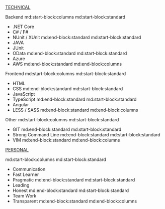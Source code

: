 <u>TECHNICAL</u>

Backend
md:start-block:columns
md:start-block:standard
- .NET Core
- C# / F#
- NUnit / XUnit
md:end-block:standard
md:start-block:standard
- JAVA
- JUnit
- OData
md:end-block:standard
md:start-block:standard
- Azure
- AWS
md:end-block:standard
md:end-block:columns

Frontend
md:start-block:columns
md:start-block:standard
- HTML
- CSS
md:end-block:standard
md:start-block:standard
- JavaScript
- TypeScript
md:end-block:standard
md:start-block:standard
- Angular
- LESS / SASS
md:end-block:standard
md:end-block:columns

Other
md:start-block:columns
md:start-block:standard
- GIT
md:end-block:standard
md:start-block:standard
- Strong Command Line
md:end-block:standard
md:start-block:standard
- VIM
md:end-block:standard
md:end-block:columns


<u>PERSONAL</u>


md:start-block:columns
md:start-block:standard
- Communication
- Fast Learner
- Pragmatic
md:end-block:standard
md:start-block:standard
- Leading
- Honest
md:end-block:standard
md:start-block:standard
- Team Work
- Transparent
md:end-block:standard
md:end-block:columns